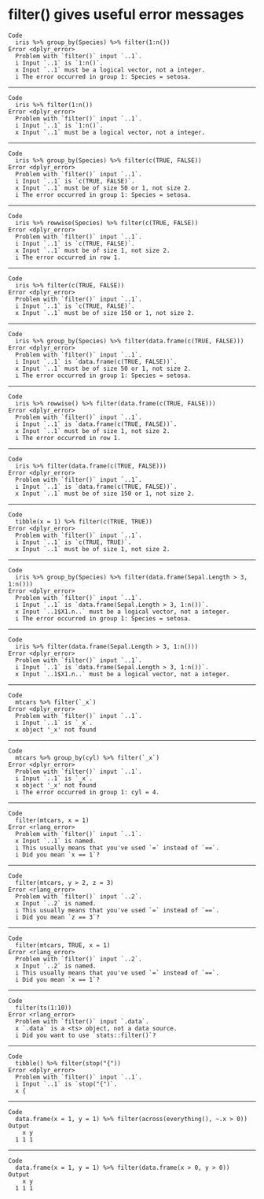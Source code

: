 # filter() gives useful error messages

    Code
      iris %>% group_by(Species) %>% filter(1:n())
    Error <dplyr_error>
      Problem with `filter()` input `..1`.
      i Input `..1` is `1:n()`.
      x Input `..1` must be a logical vector, not a integer.
      i The error occurred in group 1: Species = setosa.

---

    Code
      iris %>% filter(1:n())
    Error <dplyr_error>
      Problem with `filter()` input `..1`.
      i Input `..1` is `1:n()`.
      x Input `..1` must be a logical vector, not a integer.

---

    Code
      iris %>% group_by(Species) %>% filter(c(TRUE, FALSE))
    Error <dplyr_error>
      Problem with `filter()` input `..1`.
      i Input `..1` is `c(TRUE, FALSE)`.
      x Input `..1` must be of size 50 or 1, not size 2.
      i The error occurred in group 1: Species = setosa.

---

    Code
      iris %>% rowwise(Species) %>% filter(c(TRUE, FALSE))
    Error <dplyr_error>
      Problem with `filter()` input `..1`.
      i Input `..1` is `c(TRUE, FALSE)`.
      x Input `..1` must be of size 1, not size 2.
      i The error occurred in row 1.

---

    Code
      iris %>% filter(c(TRUE, FALSE))
    Error <dplyr_error>
      Problem with `filter()` input `..1`.
      i Input `..1` is `c(TRUE, FALSE)`.
      x Input `..1` must be of size 150 or 1, not size 2.

---

    Code
      iris %>% group_by(Species) %>% filter(data.frame(c(TRUE, FALSE)))
    Error <dplyr_error>
      Problem with `filter()` input `..1`.
      i Input `..1` is `data.frame(c(TRUE, FALSE))`.
      x Input `..1` must be of size 50 or 1, not size 2.
      i The error occurred in group 1: Species = setosa.

---

    Code
      iris %>% rowwise() %>% filter(data.frame(c(TRUE, FALSE)))
    Error <dplyr_error>
      Problem with `filter()` input `..1`.
      i Input `..1` is `data.frame(c(TRUE, FALSE))`.
      x Input `..1` must be of size 1, not size 2.
      i The error occurred in row 1.

---

    Code
      iris %>% filter(data.frame(c(TRUE, FALSE)))
    Error <dplyr_error>
      Problem with `filter()` input `..1`.
      i Input `..1` is `data.frame(c(TRUE, FALSE))`.
      x Input `..1` must be of size 150 or 1, not size 2.

---

    Code
      tibble(x = 1) %>% filter(c(TRUE, TRUE))
    Error <dplyr_error>
      Problem with `filter()` input `..1`.
      i Input `..1` is `c(TRUE, TRUE)`.
      x Input `..1` must be of size 1, not size 2.

---

    Code
      iris %>% group_by(Species) %>% filter(data.frame(Sepal.Length > 3, 1:n()))
    Error <dplyr_error>
      Problem with `filter()` input `..1`.
      i Input `..1` is `data.frame(Sepal.Length > 3, 1:n())`.
      x Input `..1$X1.n..` must be a logical vector, not a integer.
      i The error occurred in group 1: Species = setosa.

---

    Code
      iris %>% filter(data.frame(Sepal.Length > 3, 1:n()))
    Error <dplyr_error>
      Problem with `filter()` input `..1`.
      i Input `..1` is `data.frame(Sepal.Length > 3, 1:n())`.
      x Input `..1$X1.n..` must be a logical vector, not a integer.

---

    Code
      mtcars %>% filter(`_x`)
    Error <dplyr_error>
      Problem with `filter()` input `..1`.
      i Input `..1` is `_x`.
      x object '_x' not found

---

    Code
      mtcars %>% group_by(cyl) %>% filter(`_x`)
    Error <dplyr_error>
      Problem with `filter()` input `..1`.
      i Input `..1` is `_x`.
      x object '_x' not found
      i The error occurred in group 1: cyl = 4.

---

    Code
      filter(mtcars, x = 1)
    Error <rlang_error>
      Problem with `filter()` input `..1`.
      x Input `..1` is named.
      i This usually means that you've used `=` instead of `==`.
      i Did you mean `x == 1`?

---

    Code
      filter(mtcars, y > 2, z = 3)
    Error <rlang_error>
      Problem with `filter()` input `..2`.
      x Input `..2` is named.
      i This usually means that you've used `=` instead of `==`.
      i Did you mean `z == 3`?

---

    Code
      filter(mtcars, TRUE, x = 1)
    Error <rlang_error>
      Problem with `filter()` input `..2`.
      x Input `..2` is named.
      i This usually means that you've used `=` instead of `==`.
      i Did you mean `x == 1`?

---

    Code
      filter(ts(1:10))
    Error <rlang_error>
      Problem with `filter()` input `.data`.
      x `.data` is a <ts> object, not a data source.
      i Did you want to use `stats::filter()`?

---

    Code
      tibble() %>% filter(stop("{"))
    Error <dplyr_error>
      Problem with `filter()` input `..1`.
      i Input `..1` is `stop("{")`.
      x {

---

    Code
      data.frame(x = 1, y = 1) %>% filter(across(everything(), ~.x > 0))
    Output
        x y
      1 1 1

---

    Code
      data.frame(x = 1, y = 1) %>% filter(data.frame(x > 0, y > 0))
    Output
        x y
      1 1 1

